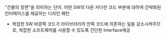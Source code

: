 "건물의 정면"을 의미하는 단어.
어떤 SW의 다른 커다란 코드 부분에 대하여 간략화된 인터페이스를 제공하는 디자인 패턴
- 복잡한 SW 바깥쪽 코드가 라이브러리의 안쪽 코드에 의존하는 일을 감소시켜주므로, 복잡한 소프트웨어를 사용할 수 있도록 간단한 Interface제공
